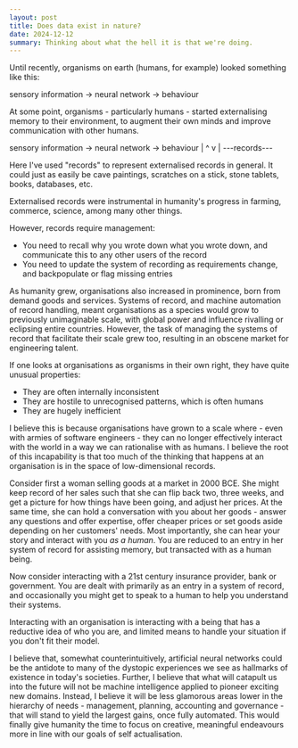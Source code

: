 ```yaml
---
layout: post
title: Does data exist in nature?
date: 2024-12-12
summary: Thinking about what the hell it is that we're doing.
---
```


Until recently, organisms on earth (humans, for example) looked something like this:

sensory information -> neural network -> behaviour

At some point, organisms - particularly humans - started externalising memory to their environment, to augment their own minds and improve communication with other humans.

sensory information -> neural network -> behaviour
                      |            ^
                      v            |
                      ---records---

Here I've used "records" to represent externalised records in general. It could just as easily be cave paintings, scratches on a stick, stone tablets, books, databases, etc.

Externalised records were instrumental in humanity's progress in farming, commerce, science, among many other things.

However, records require management:
- You need to recall why you wrote down what you wrote down, and communicate this to any other users of the record
- You need to update the system of recording as requirements change, and backpopulate or flag missing entries

As humanity grew, organisations also increased in prominence, born from demand goods and services. Systems of record, and machine automation of record handling, meant organisations as a species would grow to previously unimaginable scale, with global power and influence rivalling or eclipsing entire countries. However, the task of managing the systems of record that facilitate their scale grew too, resulting in an obscene market for engineering talent.

If one looks at organisations as organisms in their own right, they have quite unusual properties:
- They are often internally inconsistent
- They are hostile to unrecognised patterns, which is often humans
- They are hugely inefficient

I believe this is because organisations have grown to a scale where - even with armies of software engineers - they can no longer effectively interact with the world in a way we can rationalise with as humans. I believe the root of this incapability is that too much of the thinking that happens at an organisation is in the space of low-dimensional records.

Consider first a woman selling goods at a market in 2000 BCE. She might keep record of her sales such that she can flip back two, three weeks, and get a picture for how things have been going, and adjust her prices. At the same time, she can hold a conversation with you about her goods - answer any questions and offer expertise, offer cheaper prices or set goods aside depending on her customers' needs. Most importantly, she can hear your story and interact with you *as a human*. You are reduced to an entry in her system of record for assisting memory, but transacted with as a human being.

Now consider interacting with a 21st century insurance provider, bank or government. You are dealt with primarily as an entry in a system of record, and occasionally you might get to speak to a human to help you understand their systems.

Interacting with an organisation is interacting with a being that has a reductive idea of who you are, and limited means to handle your situation if you don't fit their model.

I believe that, somewhat counterintuitively, artificial neural networks could be the antidote to many of the dystopic experiences we see as hallmarks of existence in today's societies. Further, I believe that what will catapult us into the future will not be machine intelligence applied to pioneer exciting new domains. Instead, I believe it will be less glamorous areas lower in the hierarchy of needs - management, planning, accounting and governance - that will stand to yield the largest gains, once fully automated. This would finally give humanity the time to focus on creative, meaningful endeavours more in line with our goals of self actualisation.


